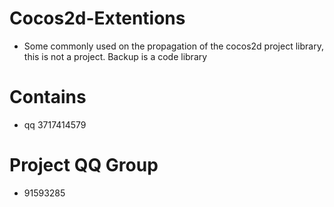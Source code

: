 # Cocos2d-Extentions

* Some commonly used on the propagation of the cocos2d project library, this is not a project. Backup is a code library

# Contains

* qq 3717414579

# Project QQ Group

* 91593285
